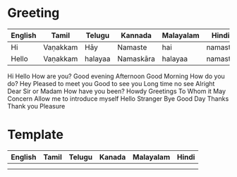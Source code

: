 # Greeting

| English | Tamil | Telugu | Kannada| Malayalam | Hindi |
|---------|-------|--------|--------|-----------|-------|
| Hi      |Vaṇakkam| Hāy    | Namaste|     hai   |namaste|
| Hello|  Vaṇakkam    |halayaa| Namaskāra| halayaa | namaste      |


Hi
Hello
How are you?
Good evening
Afternoon
Good Morning
How do you do?
Hey
Pleased to meet you
Good to see you
Long time no see
Alright
Dear Sir or Madam
How have you been?
Howdy
Greetings
To Whom it May Concern
Allow me to introduce myself
Hello Stranger
Bye
Good Day
Thanks
Thank you
Pleasure

# Template

| English | Tamil | Telugu | Kanada | Malayalam | Hindi |
|---------|-------|--------|--------|-----------|-------|
|         |       |        |        |           |       |
|         |       |        |        |           |       |
